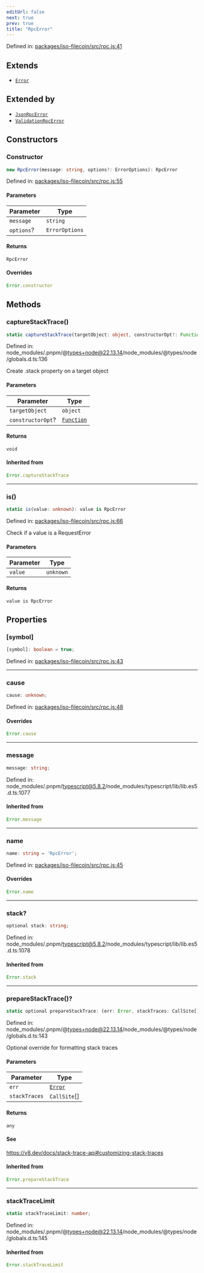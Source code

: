 ```yaml
---
editUrl: false
next: true
prev: true
title: "RpcError"
---
```


Defined in: [packages/iso-filecoin/src/rpc.js:41](https://github.com/hugomrdias/filecoin/blob/main/packages/iso-filecoin/src/rpc.js#L41)

## Extends

- [`Error`](https://developer.mozilla.org/docs/Web/JavaScript/Reference/Global_Objects/Error)

## Extended by

- [`JsonRpcError`](/api/iso-filecoin/rpc/classes/jsonrpcerror/)
- [`ValidationRpcError`](/api/iso-filecoin/rpc/classes/validationrpcerror/)

## Constructors

### Constructor

```ts
new RpcError(message: string, options?: ErrorOptions): RpcError
```

Defined in: [packages/iso-filecoin/src/rpc.js:55](https://github.com/hugomrdias/filecoin/blob/main/packages/iso-filecoin/src/rpc.js#L55)

#### Parameters

| Parameter | Type |
| ------ | ------ |
| `message` | `string` |
| `options`? | `ErrorOptions` |

#### Returns

`RpcError`

#### Overrides

```ts
Error.constructor
```

## Methods

### captureStackTrace()

```ts
static captureStackTrace(targetObject: object, constructorOpt?: Function): void
```

Defined in: node\_modules/.pnpm/@types+node@22.13.14/node\_modules/@types/node/globals.d.ts:136

Create .stack property on a target object

#### Parameters

| Parameter | Type |
| ------ | ------ |
| `targetObject` | `object` |
| `constructorOpt`? | [`Function`](https://developer.mozilla.org/docs/Web/JavaScript/Reference/Global_Objects/Function) |

#### Returns

`void`

#### Inherited from

```ts
Error.captureStackTrace
```

***

### is()

```ts
static is(value: unknown): value is RpcError
```

Defined in: [packages/iso-filecoin/src/rpc.js:66](https://github.com/hugomrdias/filecoin/blob/main/packages/iso-filecoin/src/rpc.js#L66)

Check if a value is a RequestError

#### Parameters

| Parameter | Type |
| ------ | ------ |
| `value` | `unknown` |

#### Returns

`value is RpcError`

## Properties

### \[symbol\]

```ts
[symbol]: boolean = true;
```

Defined in: [packages/iso-filecoin/src/rpc.js:43](https://github.com/hugomrdias/filecoin/blob/main/packages/iso-filecoin/src/rpc.js#L43)

***

### cause

```ts
cause: unknown;
```

Defined in: [packages/iso-filecoin/src/rpc.js:48](https://github.com/hugomrdias/filecoin/blob/main/packages/iso-filecoin/src/rpc.js#L48)

#### Overrides

```ts
Error.cause
```

***

### message

```ts
message: string;
```

Defined in: node\_modules/.pnpm/typescript@5.8.2/node\_modules/typescript/lib/lib.es5.d.ts:1077

#### Inherited from

```ts
Error.message
```

***

### name

```ts
name: string = 'RpcError';
```

Defined in: [packages/iso-filecoin/src/rpc.js:45](https://github.com/hugomrdias/filecoin/blob/main/packages/iso-filecoin/src/rpc.js#L45)

#### Overrides

```ts
Error.name
```

***

### stack?

```ts
optional stack: string;
```

Defined in: node\_modules/.pnpm/typescript@5.8.2/node\_modules/typescript/lib/lib.es5.d.ts:1078

#### Inherited from

```ts
Error.stack
```

***

### prepareStackTrace()?

```ts
static optional prepareStackTrace: (err: Error, stackTraces: CallSite[]) => any;
```

Defined in: node\_modules/.pnpm/@types+node@22.13.14/node\_modules/@types/node/globals.d.ts:143

Optional override for formatting stack traces

#### Parameters

| Parameter | Type |
| ------ | ------ |
| `err` | [`Error`](https://developer.mozilla.org/docs/Web/JavaScript/Reference/Global_Objects/Error) |
| `stackTraces` | `CallSite`[] |

#### Returns

`any`

#### See

https://v8.dev/docs/stack-trace-api#customizing-stack-traces

#### Inherited from

```ts
Error.prepareStackTrace
```

***

### stackTraceLimit

```ts
static stackTraceLimit: number;
```

Defined in: node\_modules/.pnpm/@types+node@22.13.14/node\_modules/@types/node/globals.d.ts:145

#### Inherited from

```ts
Error.stackTraceLimit
```
